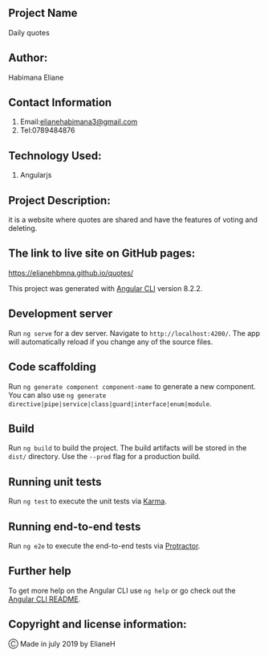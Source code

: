 ## Project Name
Daily quotes

## Author:

Habimana Eliane

## Contact Information

1. Email:elianehabimana3@gmail.com
2. Tel:0789484876

## Technology Used:

1. Angularjs

## Project Description:

it is a website where quotes are shared and have the features of voting and deleting.

## The link to live site on GitHub pages:

https://elianehbmna.github.io/quotes/

This project was generated with [Angular CLI](https://github.com/angular/angular-cli) version 8.2.2.

## Development server

Run `ng serve` for a dev server. Navigate to `http://localhost:4200/`. The app will automatically reload if you change any of the source files.

## Code scaffolding

Run `ng generate component component-name` to generate a new component. You can also use `ng generate directive|pipe|service|class|guard|interface|enum|module`.

## Build

Run `ng build` to build the project. The build artifacts will be stored in the `dist/` directory. Use the `--prod` flag for a production build.

## Running unit tests

Run `ng test` to execute the unit tests via [Karma](https://karma-runner.github.io).

## Running end-to-end tests

Run `ng e2e` to execute the end-to-end tests via [Protractor](http://www.protractortest.org/).

## Further help

To get more help on the Angular CLI use `ng help` or go check out the [Angular CLI README](https://github.com/angular/angular-cli/blob/master/README.md).
## Copyright and license information:

&#9400; Made in july 2019 by ElianeH

